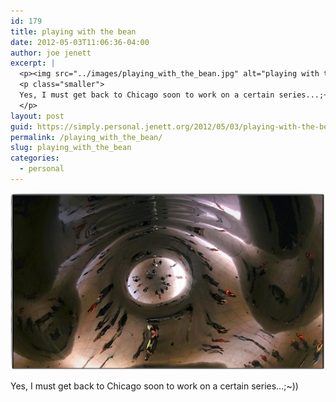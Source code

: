 ```yaml
---
id: 179
title: playing with the bean
date: 2012-05-03T11:06:36-04:00
author: joe jenett
excerpt: |
  <p><img src="../images/playing_with_the_bean.jpg" alt="playing with the bean" style="border:none;"></p>
  <p class="smaller">
  Yes, I must get back to Chicago soon to work on a certain series...;~))
  </p>
layout: post
guid: https://simply.personal.jenett.org/2012/05/03/playing-with-the-bean/
permalink: /playing_with_the_bean/
slug: playing_with_the_bean
categories:
  - personal
---
```

<img src="../images/playing_with_the_bean.jpg" alt="playing with the bean" style="border:none;">

<p class="smaller">
  Yes, I must get back to Chicago soon to work on a certain series...;~))
</p>